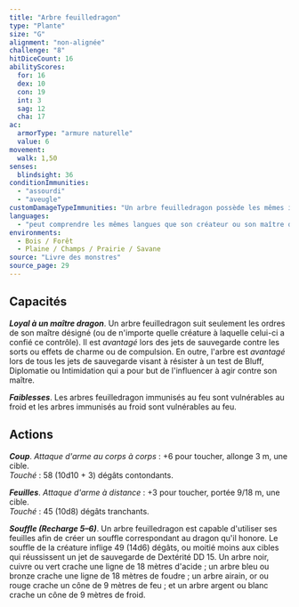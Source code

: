 ```yaml
---
title: "Arbre feuilledragon"
type: "Plante"
size: "G"
alignment: "non-alignée"
challenge: "8"
hitDiceCount: 16
abilityScores:
  for: 16
  dex: 10
  con: 19
  int: 3
  sag: 12
  cha: 17
ac:
  armorType: "armure naturelle"
  value: 6
movement:
  walk: 1,50
senses:
  blindsight: 36
conditionImmunities:
  - "assourdi"
  - "aveugle"
customDamageTypeImmunities: "Un arbre feuilledragon possède les mêmes immunités que son géniteur. Les arbres couleur noir, cuivre et vert sont immunisés contre les dégâts d’acide ; les arbres couleur bleu et bronze sont immunisés contre les dégâts de foudre ; les arbres couleur airain, or et rouge sont immunisés contre les dégâts de feu ; et les arbres couleur argent et blanc sont immunisés contre les dégâts de froid."
languages:
  - "peut comprendre les mêmes langues que son créateur ou son maître désigné"
environments:
  - Bois / Forêt
  - Plaine / Champs / Prairie / Savane
source: "Livre des monstres"
source_page: 29
---
```

## Capacités
_**Loyal à un maître dragon**_. Un arbre feuilledragon suit seulement les ordres de son maître désigné (ou de n'importe quelle créature à laquelle celui-ci a confié ce contrôle). Il est _avantagé_ lors des jets de sauvegarde contre les sorts ou effets de charme ou de compulsion. En outre, l'arbre est _avantagé_ lors de tous les jets de sauvegarde visant à résister à un test de Bluff, Diplomatie ou Intimidation qui a pour but de l'influencer à agir contre son maître.

_**Faiblesses**_. Les arbres feuilledragon immunisés au feu sont vulnérables au froid et les arbres immunisés au froid sont vulnérables au feu.

## Actions
_**Coup**_. _Attaque d'arme au corps à corps_ : +6 pour toucher, allonge 3 m, une cible.  
_Touché_ : 58 (10d10 + 3) dégâts contondants.

_**Feuilles**_. _Attaque d'arme à distance_ : +3 pour toucher, portée 9/18 m, une cible.  
_Touché_ : 45 (10d8) dégâts tranchants.

_**Souffle (Recharge 5–6)**_. Un arbre feuilledragon est capable d'utiliser ses feuilles afin de créer un souffle correspondant au dragon qu'il honore. Le souffle de la créature inflige 49 (14d6) dégâts, ou moitié moins aux cibles qui réussissent un jet de sauvegarde de Dextérité DD 15. Un arbre noir, cuivre ou vert crache une ligne de 18 mètres d'acide ; un arbre bleu ou bronze crache une ligne de 18 mètres de foudre ; un arbre airain, or ou rouge crache un cône de 9 mètres de feu ; et un arbre argent ou blanc crache un cône de 9 mètres de froid.
